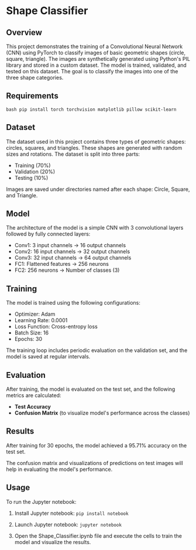 # Shape Classifier
## Overview
This project demonstrates the training of a Convolutional Neural Network (CNN) using PyTorch to classify images of basic geometric shapes (circle, square, triangle). The images are synthetically generated using Python's PIL library and stored in a custom dataset. The model is trained, validated, and tested on this dataset. The goal is to classify the images into one of the three shape categories.
## Requirements
```bash pip install torch torchvision matplotlib pillow scikit-learn ```

## Dataset
The dataset used in this project contains three types of geometric shapes: circles, squares, and triangles. These shapes are generated with random sizes and rotations. The dataset is split into three parts:
- Training (70%)
- Validation (20%)
- Testing (10%)

Images are saved under directories named after each shape: Circle, Square, and Triangle.

## Model
The architecture of the model is a simple CNN with 3 convolutional layers followed by fully connected layers:
- Conv1: 3 input channels → 16 output channels
- Conv2: 16 input channels → 32 output channels
- Conv3: 32 input channels → 64 output channels
- FC1: Flattened features → 256 neurons
- FC2: 256 neurons → Number of classes (3)

## Training
The model is trained using the following configurations:
- Optimizer: Adam
- Learning Rate: 0.0001
- Loss Function: Cross-entropy loss
- Batch Size: 16
- Epochs: 30

The training loop includes periodic evaluation on the validation set, and the model is saved at regular intervals.

## Evaluation
After training, the model is evaluated on the test set, and the following metrics are calculated:
- **Test Accuracy**
- **Confusion Matrix** (to visualize model's performance across the classes)

## Results
After training for 30 epochs, the model achieved a 95.71% accuracy on the test set.

The confusion matrix and visualizations of predictions on test images will help in evaluating the model's performance.

## Usage
To run the Jupyter notebook:
1. Install Jupyter notebook:
```pip install notebook```

1. Launch Jupyter notebook:
```jupyter notebook```

1. Open the Shape_Classifier.ipynb file and execute the cells to train the model and visualize the results.
